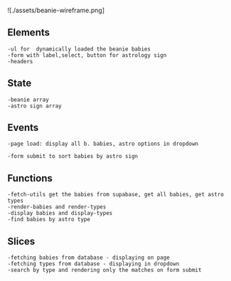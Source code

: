 ![./assets/beanie-wireframe.png]

## Elements

    -ul for  dynamically loaded the beanie babies
    -form with label,select, button for astrology sign
    -headers

## State

    -beanie array
    -astro sign array

## Events

    -page load: display all b. babies, astro options in dropdown

    -form submit to sort babies by astro sign

## Functions

    -fetch-utils get the babies from supabase, get all babies, get astro types
    -render-babies and render-types
    -display babies and display-types
    -find babies by astro type

## Slices

    -fetching babies from database - displaying on page
    -fetching types from database - displaying in dropdown
    -search by type and rendering only the matches on form submit
